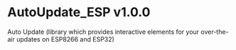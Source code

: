 # AutoUpdate_ESP v1.0.0
Auto Update (library which provides interactive elements for your over-the-air updates on ESP8266 and ESP32)
